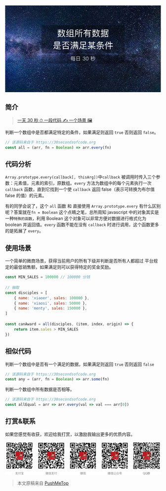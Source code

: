 <!-- # 数组所有数据是否满足某条件 -->

![封面](https://raw.githubusercontent.com/pushmetop/resource/master/30-seconds-for-everyday/all/poster.png)

## 简介

> [一天 30 秒 ⏱ 一段代码 ✍️ 一个场景 🖼](https://github.com/pushmetop/30-seconds-for-everyday)

判断一个数组中是否都满足特定的条件，如果满足则返回 `true` 否则返回 `false`。

```javascript
// 该源码来自于 https://30secondsofcode.org
const all = (arr, fn = Boolean) => arr.every(fn)
```

<!--more-->

## 代码分析

`Array.prototype.every(callback[, thisArg])`中`callback` 被调用时传入三个参数：元素值，元素的索引，原数组。`every` 方法为数组中的每个元素执行一次 `callback` 函数，直到它找到一个使 `callback` 返回 false（表示可转换为布尔值 false 的值）的元素。

有的同学会说了，这个 `all` 函数 和 直接使用 `Array.prototype.every` 有什么区别呢？答案就在`fn = Boolean` 这个点睛之笔，总所周知 javascript 中的对象其实是一种`特殊的函数`，利用 Boolean 这个对象可以非常方便对数据进行格式化为 boolean 并返回值。`every` 函数不能在没有 `callback` 时进行调用，这个函数更多的是拓展了 `every`。

## 使用场景

一个简单的微商场景，获得当前用户的所有下级并判断是否所有人都超过 平台规定的最低销售额，如果满足则可以获得特定的奖金奖励。

```javascript
const MIN_SALES = 100000 // 100000 分钱

// 抽取
const disciples = [
    { name: 'xiaoer', sales: 100000 },
    { name: 'xiaosi', sales: 50000 },
    { name: 'menty', sales: 150000 },
]

const canAward = all(disciples, (item, index, origin) => {
    return item.sales > MIN_SALES
})
```

## 相似代码

判断一个数组中是否有一个满足的数据，如果满足则返回 `true` 否则返回 `false`

```javascript
// 该源码来自于 https://30secondsofcode.org
const any = (arr, fn = Boolean) => arr.some(fn)
```

判断一个数组中所有数据是否相等。

```javascript
// 该源码来自于 https://30secondsofcode.org
const allEqual = arr => arr.every(val => val === arr[0])
```

## 打赏&联系

如果您感觉有收获，欢迎给我打赏，以激励我输出更多的优质内容。

![打赏&联系](https://raw.githubusercontent.com/pushmetop/resource/master/donate/donate.png)

> 本文原稿来自 [PushMeTop](https://github.com/pushmetop)
